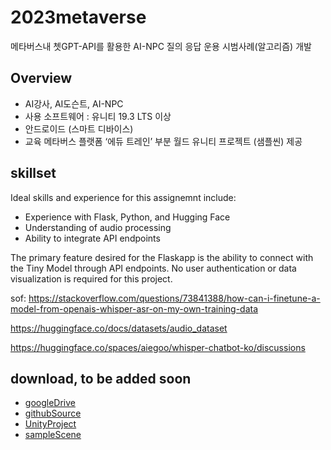 # 2023metaverse
메타버스내 쳇GPT-API를 활용한 AI-NPC 질의 응답 운용 시범사례(알고리즘) 개발
## Overview
- AI강사, AI도슨트, AI-NPC
- 사용 소프트웨어 : 유니티 19.3 LTS 이상
- 안드로이드 (스마트 디바이스)
- 교육 메타버스 플랫폼 ‘에듀 트레인’ 부분 월드 유니티 프로젝트 (샘플씬) 제공
## skillset
Ideal skills and experience for this assignemnt include:
- Experience with Flask, Python, and Hugging Face
- Understanding of audio processing
- Ability to integrate API endpoints

The primary feature desired for the Flaskapp is the ability to connect with the Tiny Model through API endpoints. No user authentication or data visualization is required for this project.

sof: https://stackoverflow.com/questions/73841388/how-can-i-finetune-a-model-from-openais-whisper-asr-on-my-own-training-data

https://huggingface.co/docs/datasets/audio_dataset

https://huggingface.co/spaces/aiegoo/whisper-chatbot-ko/discussions

## download, to be added soon
- [googleDrive]()
- [githubSource]()
- [UnityProject]()
- [sampleScene](https://github.com/uconcreative/2023metaverse/issues/1#issue-1764409985)
